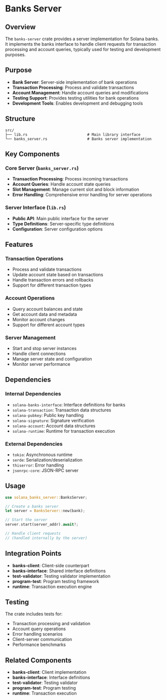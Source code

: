 # Banks Server

## Overview

The `banks-server` crate provides a server implementation for Solana banks. It implements the banks interface to handle client requests for transaction processing and account queries, typically used for testing and development purposes.

## Purpose

- **Bank Server**: Server-side implementation of bank operations
- **Transaction Processing**: Process and validate transactions
- **Account Management**: Handle account queries and modifications
- **Testing Support**: Provides testing utilities for bank operations
- **Development Tools**: Enables development and debugging tools

## Structure

```
src/
├── lib.rs                           # Main library interface
└── banks_server.rs                  # Banks server implementation
```

## Key Components

### Core Server (`banks_server.rs`)
- **Transaction Processing**: Process incoming transactions
- **Account Queries**: Handle account state queries
- **Slot Management**: Manage current slot and block information
- **Error Handling**: Comprehensive error handling for server operations

### Server Interface (`lib.rs`)
- **Public API**: Main public interface for the server
- **Type Definitions**: Server-specific type definitions
- **Configuration**: Server configuration options

## Features

### Transaction Operations
- Process and validate transactions
- Update account state based on transactions
- Handle transaction errors and rollbacks
- Support for different transaction types

### Account Operations
- Query account balances and state
- Get account data and metadata
- Monitor account changes
- Support for different account types

### Server Management
- Start and stop server instances
- Handle client connections
- Manage server state and configuration
- Monitor server performance

## Dependencies

### Internal Dependencies
- `solana-banks-interface`: Interface definitions for banks
- `solana-transaction`: Transaction data structures
- `solana-pubkey`: Public key handling
- `solana-signature`: Signature verification
- `solana-account`: Account data structures
- `solana-runtime`: Runtime for transaction execution

### External Dependencies
- `tokio`: Asynchronous runtime
- `serde`: Serialization/deserialization
- `thiserror`: Error handling
- `jsonrpc-core`: JSON-RPC server

## Usage

```rust
use solana_banks_server::BanksServer;

// Create a banks server
let server = BanksServer::new(bank);

// Start the server
server.start(server_addr).await?;

// Handle client requests
// (handled internally by the server)
```

## Integration Points

- **banks-client**: Client-side counterpart
- **banks-interface**: Shared interface definitions
- **test-validator**: Testing validator implementation
- **program-test**: Program testing framework
- **runtime**: Transaction execution engine

## Testing

The crate includes tests for:
- Transaction processing and validation
- Account query operations
- Error handling scenarios
- Client-server communication
- Performance benchmarks

## Related Components

- **banks-client**: Client implementation
- **banks-interface**: Interface definitions
- **test-validator**: Testing validator
- **program-test**: Program testing
- **runtime**: Transaction execution 